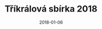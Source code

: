 ---
title: Tříkrálová sbírka 2018
layout: gallery
date: 2018-01-06
imgseries: 2018
gallery: trikralova-sbirka-2018
titimg: /imgs/gallery/trikralova-sbirka-2018/title.jpg
---